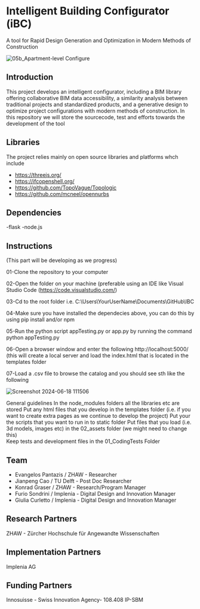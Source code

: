 
# Intelligent Building Configurator (iBC) 
A tool for Rapid Design Generation and Optimization in Modern Methods of Construction

![05b_Apartment-level Configure](https://github.com/TopoVague/IBC_dev/assets/8251842/3b3893f9-127d-4e81-b2ad-a4cafe06546d)

## Introduction 

This project develops an intelligent configurator, including a BIM library offering collaborative BIM data accessibility, 
a similarity analysis between traditional projects and standardized products, 
and a generative design to optimize project configurations with modern methods of construction.
In this repository we will store the sourcecode, test and efforts towards the development of the tool 

## Libraries

The project relies mainly on open source libraries and platforms whch include
- https://threejs.org/
- https://ifcopenshell.org/
- https://github.com/TopoVague/Topologic
- https://github.com/mcneel/opennurbs

## Dependencies
-flask
-node.js


## Instructions
(This part will be developing as we progress)

01-Clone the repository to your computer

02-Open the folder on your machine (preferable using an IDE like Visual Studio Code (https://code.visualstudio.com/)

03-Cd to the root folder i.e. C:\Users\YourUserName\Documents\GitHub\IBC 

04-Make sure you have installed the dependecies above, you can do this by using pip install and/or npm

05-Run the python script  appTesting.py or app.py by running the command python appTesting.py

06-Open a browser window and enter the following http://localhost:5000/  (this will create a local server and load the index.html that is located in the templates folder

07-Load a .csv file to browse the catalog and you should see sth like the following

![Screenshot 2024-06-18 111506](https://github.com/TopoVague/IBC_dev/assets/8251842/f72e2d94-42ff-4620-8393-ace0c286f960)

General guidelines
In the node_modules folders all the libraries etc are stored
Put any html files that you develop in the templates folder (i.e. if you want to create extra pages as we continue to develop the project)
Put your the scripts that you want to run in to static folder 
Put files that you load (i.e. 3d models, images etc) in the 02_assets folder (we might need to change this)  
Keep tests and development files in the 01_CodingTests Folder 




## Team
- Evangelos Pantazis / ZHAW - Researcher
- Jianpeng Cao / TU Delft - Post Doc Researcher 
- Konrad Graser / ZHAW - Research/Program Manager
- Furio Sondrini / Implenia - Digital Design and Innovation Manager 
- Giulia Curletto / Implenia - Digital Design and Innovation Manager 

## Research Partners  
ZHAW - Zürcher Hochschule für Angewandte Wissenschaften

## Implementation Partners
Implenia AG

## Funding Partners  
Innosuisse - Swiss Innovation Agency- 108.408 IP-SBM
